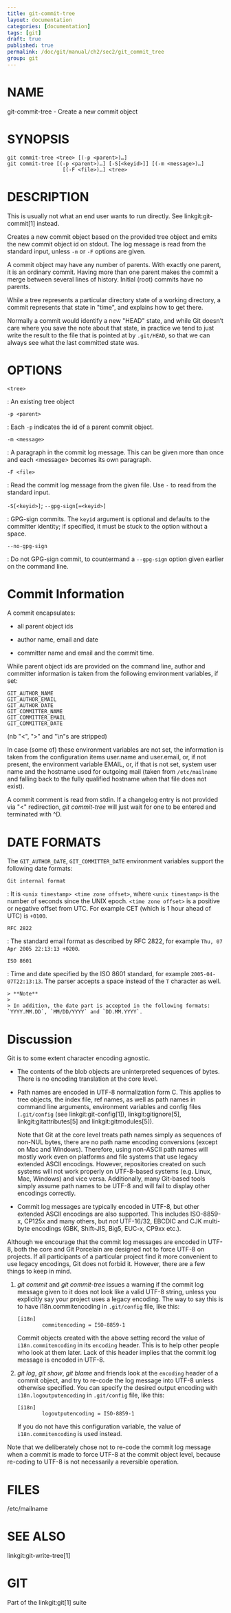 ```yaml
---
title: git-commit-tree
layout: documentation
categories: [documentation]
tags: [git]
draft: true
published: true
permalink: /doc/git/manual/ch2/sec2/git_commit_tree
group: git
---
```


NAME
====

git-commit-tree - Create a new commit object

SYNOPSIS
========

    git commit-tree <tree> [(-p <parent>)…]
    git commit-tree [(-p <parent>)…] [-S[<keyid>]] [(-m <message>)…]
                      [(-F <file>)…] <tree>

DESCRIPTION
===========

This is usually not what an end user wants to run directly. See linkgit:git-commit\[1\] instead.

Creates a new commit object based on the provided tree object and emits the new commit object id on stdout. The log message is read from the standard input, unless `-m` or `-F` options are given.

A commit object may have any number of parents. With exactly one parent, it is an ordinary commit. Having more than one parent makes the commit a merge between several lines of history. Initial (root) commits have no parents.

While a tree represents a particular directory state of a working directory, a commit represents that state in "time", and explains how to get there.

Normally a commit would identify a new "HEAD" state, and while Git doesn’t care where you save the note about that state, in practice we tend to just write the result to the file that is pointed at by `.git/HEAD`, so that we can always see what the last committed state was.

OPTIONS
=======

`<tree>`

:   An existing tree object

`-p <parent>`

:   Each `-p` indicates the id of a parent commit object.

`-m <message>`

:   A paragraph in the commit log message. This can be given more than once and each &lt;message&gt; becomes its own paragraph.

`-F <file>`

:   Read the commit log message from the given file. Use `-` to read from the standard input.

`-S[<keyid>]`; `--gpg-sign[=<keyid>]`

:   GPG-sign commits. The `keyid` argument is optional and defaults to the committer identity; if specified, it must be stuck to the option without a space.

`--no-gpg-sign`

:   Do not GPG-sign commit, to countermand a `--gpg-sign` option given earlier on the command line.

Commit Information
==================

A commit encapsulates:

-   all parent object ids

-   author name, email and date

-   committer name and email and the commit time.

While parent object ids are provided on the command line, author and committer information is taken from the following environment variables, if set:

    GIT_AUTHOR_NAME
    GIT_AUTHOR_EMAIL
    GIT_AUTHOR_DATE
    GIT_COMMITTER_NAME
    GIT_COMMITTER_EMAIL
    GIT_COMMITTER_DATE

(nb "&lt;", "&gt;" and "\\n"s are stripped)

In case (some of) these environment variables are not set, the information is taken from the configuration items user.name and user.email, or, if not present, the environment variable EMAIL, or, if that is not set, system user name and the hostname used for outgoing mail (taken from `/etc/mailname` and falling back to the fully qualified hostname when that file does not exist).

A commit comment is read from stdin. If a changelog entry is not provided via "&lt;" redirection, *git commit-tree* will just wait for one to be entered and terminated with ^D.

DATE FORMATS
============

The `GIT_AUTHOR_DATE`, `GIT_COMMITTER_DATE` environment variables support the following date formats:

`Git internal format`

:   It is `<unix timestamp> <time zone offset>`, where `<unix
            timestamp>` is the number of seconds since the UNIX epoch. `<time zone offset>` is a positive or negative offset from UTC. For example CET (which is 1 hour ahead of UTC) is `+0100`.

`RFC 2822`

:   The standard email format as described by RFC 2822, for example `Thu, 07 Apr 2005 22:13:13 +0200`.

`ISO 8601`

:   Time and date specified by the ISO 8601 standard, for example `2005-04-07T22:13:13`. The parser accepts a space instead of the `T` character as well.

    > **Note**
    >
    > In addition, the date part is accepted in the following formats: `YYYY.MM.DD`, `MM/DD/YYYY` and `DD.MM.YYYY`.

Discussion
==========

Git is to some extent character encoding agnostic.

-   The contents of the blob objects are uninterpreted sequences of bytes. There is no encoding translation at the core level.

-   Path names are encoded in UTF-8 normalization form C. This applies to tree objects, the index file, ref names, as well as path names in command line arguments, environment variables and config files (`.git/config` (see linkgit:git-config\[1\]), linkgit:gitignore\[5\], linkgit:gitattributes\[5\] and linkgit:gitmodules\[5\]).

    Note that Git at the core level treats path names simply as sequences of non-NUL bytes, there are no path name encoding conversions (except on Mac and Windows). Therefore, using non-ASCII path names will mostly work even on platforms and file systems that use legacy extended ASCII encodings. However, repositories created on such systems will not work properly on UTF-8-based systems (e.g. Linux, Mac, Windows) and vice versa. Additionally, many Git-based tools simply assume path names to be UTF-8 and will fail to display other encodings correctly.

-   Commit log messages are typically encoded in UTF-8, but other extended ASCII encodings are also supported. This includes ISO-8859-x, CP125x and many others, but *not* UTF-16/32, EBCDIC and CJK multi-byte encodings (GBK, Shift-JIS, Big5, EUC-x, CP9xx etc.).

Although we encourage that the commit log messages are encoded in UTF-8, both the core and Git Porcelain are designed not to force UTF-8 on projects. If all participants of a particular project find it more convenient to use legacy encodings, Git does not forbid it. However, there are a few things to keep in mind.

1.  *git commit* and *git commit-tree* issues a warning if the commit log message given to it does not look like a valid UTF-8 string, unless you explicitly say your project uses a legacy encoding. The way to say this is to have i18n.commitencoding in `.git/config` file, like this:

        [i18n]
                commitencoding = ISO-8859-1

    Commit objects created with the above setting record the value of `i18n.commitencoding` in its `encoding` header. This is to help other people who look at them later. Lack of this header implies that the commit log message is encoded in UTF-8.

2.  *git log*, *git show*, *git blame* and friends look at the `encoding` header of a commit object, and try to re-code the log message into UTF-8 unless otherwise specified. You can specify the desired output encoding with `i18n.logoutputencoding` in `.git/config` file, like this:

        [i18n]
                logoutputencoding = ISO-8859-1

    If you do not have this configuration variable, the value of `i18n.commitencoding` is used instead.

Note that we deliberately chose not to re-code the commit log message when a commit is made to force UTF-8 at the commit object level, because re-coding to UTF-8 is not necessarily a reversible operation.

FILES
=====

/etc/mailname

SEE ALSO
========

linkgit:git-write-tree\[1\]

GIT
===

Part of the linkgit:git\[1\] suite
